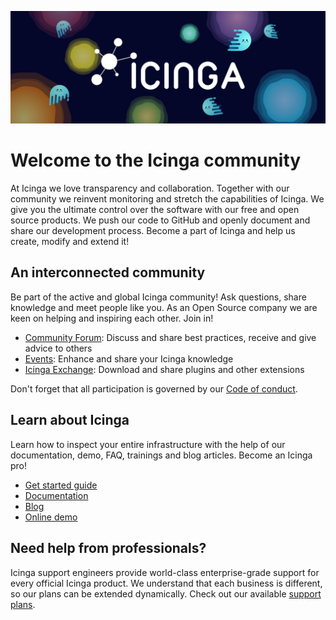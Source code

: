 ![Icinga Banner](https://raw.githubusercontent.com/Icinga/.github/main/profile/icinga_banner_wide.jpg)

# Welcome to the Icinga community

At Icinga we love transparency and collaboration. Together with our community we reinvent monitoring and stretch the capabilities of Icinga. We give you the ultimate control over the software with our free and open source products. We push our code to GitHub and openly document and share our development process. Become a part of Icinga and help us create, modify and extend it!

## An interconnected community

Be part of the active and global Icinga community! Ask questions, share knowledge and meet people like you. As an Open Source company we are keen on helping and inspiring each other. Join in!

* [Community Forum](https://community.icinga.com/): Discuss and share best practices, receive and give advice to others
* [Events](https://icinga.com/community/events/): Enhance and share your Icinga knowledge
* [Icinga Exchange](https://exchange.icinga.com/): Download and share plugins and other extensions

Don't forget that all participation is governed by our [Code of conduct](https://icinga.com/community/code-of-conduct).

## Learn about Icinga

Learn how to inspect your entire infrastructure with the help of our documentation, demo, FAQ, trainings and blog articles. Become an Icinga pro!

* [Get started guide](https://icinga.com/get-started/)
* [Documentation](https://icinga.com/learn/)
* [Blog](https://icinga.com/blog/)
* [Online demo](https://icinga.com/demo)

## Need help from professionals?

Icinga support engineers provide world-class enterprise-grade support for every official Icinga product. We understand that each business is different, so our plans can be extended dynamically. Check out our available [support plans](https://icinga.com/subscription/).
